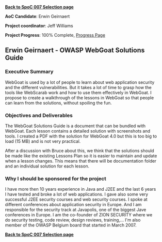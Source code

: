 **[Back to SpoC 007 Selection
page](http://www.owasp.org/index.php/OWASP_Spring_Of_Code_2007_Selection)**

**AoC Candidate**: Erwin Geirnaert

**Project coordinator**: Jeff Williams

**Project Progress**: 100% Complete, [Progress
Page](SpoC_007_-_OWASP_WebGoat_Solutions_Guide_-_Progress_Page "wikilink")

## Erwin Geirnaert - OWASP WebGoat Solutions Guide

### Executive Summary

WebGoat is used by a lot of people to learn about web application
security and the different vulnerabilities. But it takes a lot of time
to grasp how the tools like WebScarab work and how to use them
effectively in WebGoat. I propose to create a walkthrough of the lessons
in WebGoat so that people can learn from the solutions, without spoiling
the fun.

### Objectives and Deliverables

The WebGoat Solutions Guide is a document that can be bundled with
WebGoat. Each lesson contains a detailed solution with screenshots and
tools. I created a PDF with the solution for WebGoat 4.0 but this is too
big to load (15 MB) and is not very practical.

After a discussion with Bruce about this, we think that the solutions
should be made like the existing Lessons Plan so it is easier to
maintain and update when a lesson changes. This means that there will be
documentation folder and an individual solution for each lesson.

### Why I should be sponsored for the project

I have more then 10 years experience in Java and J2EE and the last 6
years I have tested and broke a lot of web applications. I gave also
some very successful J2EE security courses and web security courses. I
spoke at different conferences about application security in Europe. And
I am responsible for the security track at Javapolis, one of the biggest
Jave conferences in Europe. I am the co-founder of ZION SECURITY where
we do security testing, code review, design reviews, training,... I'm
also member of the OWASP Belgium board that started in March 2007.

**[Back to SpoC 007 Selection
page](http://www.owasp.org/index.php/OWASP_Spring_Of_Code_2007_Selection)**